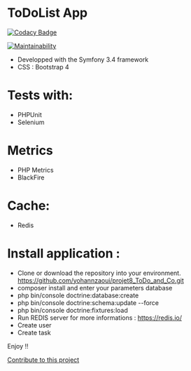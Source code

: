 ToDoList App
============

[![Codacy Badge](https://api.codacy.com/project/badge/Grade/a711004de5cd4e5f9b4bc892faf33146)](https://app.codacy.com/app/yohannzaoui/projet8_ToDo_and_Co?utm_source=github.com&utm_medium=referral&utm_content=yohannzaoui/projet8_ToDo_and_Co&utm_campaign=Badge_Grade_Dashboard)

[![Maintainability](https://api.codeclimate.com/v1/badges/96bff9fc7d6cd02562bb/maintainability)](https://codeclimate.com/github/yohannzaoui/projet8_ToDo_and_Co/maintainability)

- Developped with the Symfony 3.4 framework
- CSS : Bootstrap 4

# Tests with:
- PHPUnit
- Selenium

# Metrics
- PHP Metrics
- BlackFire

# Cache:
- Redis

# Install application :
- Clone or download the repository into your environment. https://github.com/yohannzaoui/projet8_ToDo_and_Co.git
- composer install and enter your parameters database
- php bin/console doctrine:database:create
- php bin/console doctrine:schema:update --force
- php bin/console doctrine:fixtures:load
- Run REDIS server for more informations : https://redis.io/
- Create user
- Create task

Enjoy !!

[Contribute to this project](https://github.com/yohannzaoui/projet8_ToDo_and_Co/blob/master/Contributing.md)



